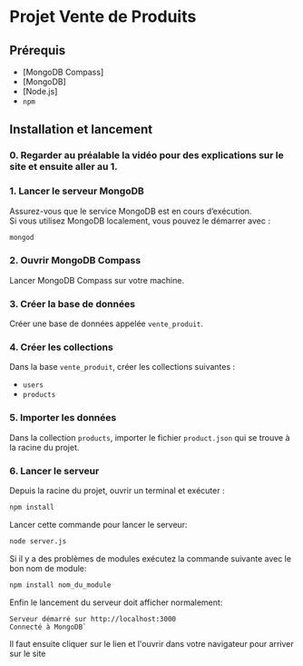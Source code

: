 # Projet Vente de Produits

## Prérequis

- [MongoDB Compass]
- [MongoDB]
- [Node.js]
- `npm`

## Installation et lancement

### 0. Regarder au préalable la vidéo pour des explications sur le site et ensuite aller au 1.

### 1. Lancer le serveur MongoDB

Assurez-vous que le service MongoDB est en cours d’exécution.  
Si vous utilisez MongoDB localement, vous pouvez le démarrer avec :

```bash
mongod
```

### 2. Ouvrir MongoDB Compass

Lancer MongoDB Compass sur votre machine.

### 3. Créer la base de données

Créer une base de données appelée `vente_produit`.

### 4. Créer les collections

Dans la base `vente_produit`, créer les collections suivantes :

- `users`
- `products`

### 5. Importer les données

Dans la collection `products`, importer le fichier `product.json` qui se trouve à la racine du projet.

### 6. Lancer le serveur

Depuis la racine du projet, ouvrir un terminal et exécuter :

```bash
npm install
```
Lancer cette commande pour lancer le serveur:

```bash
node server.js
```
Si il y a des problèmes de modules exécutez la commande suivante avec le bon nom de module:

```bash
npm install nom_du_module
```

Enfin le lancement du serveur doit afficher normalement:
```
Serveur démarré sur http://localhost:3000
Connecté à MongoDB`
```
Il faut ensuite cliquer sur le lien et l'ouvrir dans votre navigateur pour arriver sur le site
